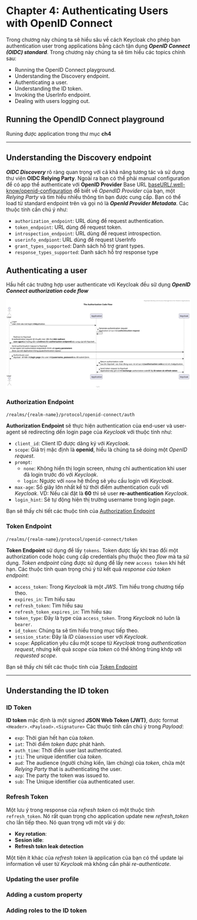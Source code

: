 # Chapter 4: Authenticating Users with OpenID Connect

Trong chương này chúng ta sẽ hiểu sâu về cách Keycloak cho phép bạn authentication user trong applications bằng cách tận dụng ***OpenID Connect (OIDC) standard***.
Trong chương này chúng ta sẽ tìm hiểu các topics chính sau:

- Running the OpenID Connect playground.
- Understanding the Discovery endpoint.
- Authenticating a user.
- Understanding the ID token.
- Invoking the UserInfo endpoint.
- Dealing with users logging out.

## Running the OpendID Connect playground

Runing được application trong thư mục **ch4**

---

## Understanding the Discovery endpoint

***OIDC Discovery*** rõ ràng quan trọng với cả khả năng tương tác và sử dụng thư viện **OIDC Relying Party**. Ngoài ra bạn có thể phải manual configuration để có app thể authenticate với **OpenID Provider**
Base URL [baseURL/.well-know/openid-configuration](https://www.keycloak.org/docs/latest/securing_apps/index.html#endpoints) để biết về *OpendID Provider* của bạn, một *Relying Party* và tìm hiểu nhiều thông tin bạn được cung cấp. Bạn có thể load từ standard endpoint trên và gọi nó là ***OpenId Provider Metadata***. Các thuộc tính cần chú ý như:

- `authorization_endpoint`: URL dùng để request authentication.
- `token_endpoint`: URL dùng để request token.
- `introspection_endpoint`: URL dùng để request introspection.
- `userinfo_endpiont`: URL dùng để request UserInfo
- `grant_types_supported`: Danh sách hỗ trợ grant types.
- `response_types_supported`: Danh sách hỗ trợ response type

## Authenticating a user

Hầu hết các trường hợp user authenticate với Keycloak đều sữ dụng ***OpenID Connect authorization code flow***

<!--
```
    @startuml TheAuthorizationCodeFlow
    
        header Keycloak-Identity-and-Access-Management-for-Modern-Applications
        title The Authorization Code Flow

        actor "User" as user
        participant "Application" as app
        participant "Keycloak" as keycloak

        autonumber 1
        
        user -> app: Login \nUser click vào nút login trên //Application//.

        app -> app: Generate authentication request \n//Application// sẽ tạo một **authentication request**.
        
        app --_> user: Redirect to Keycloak \n//Authentication request// sẽ chuyển //User// đến form **302 redirect**, \n**user-agent** sẽ hướng dẫn và **redirect** đến **authorization endpoint** được cung cấp bởi //Keycloak//.
        
        user -> keycloak: Send authentication request to Keycloak \n//User-agent// mở //authorization endpoint// với chính xác **query parameters** \nđược tạo bởi //Application// thông qua //authentication request//.
        
        user <-> keycloak: Authenticate user \n//Keycloak// sẽ hiện thị **login page** cho user nhập **username, password** sau đó //submit form//.
        
        keycloak --_> app: Return authorization code \nSau khi //Keycloak// xác thực đúng user, nó sẽ tạo một **authorization code** và trả về cho //Application//.
        
        app <-> keycloak: Send token request to Keycloak \n//Application// bấy giờ có thể **exchange** //authorization code// để lấy **ID token và refresh token**.

        footer %page% of %lastpage%
    @enduml
```
-->
![TheAuthorizationCodeFlow](./assets/TheAuthorizationCodeFlow.svg)

### Authorization Endpoint

    /realms/{realm-name}/protocol/openid-connect/auth

**Authorization Endpoint** sẽ thực hiện authentication của end-user và user-agent sẽ redirecting dến login page của *Keycloak*  với thuộc tính như:

- `client_id`: Client ID được dăng ký với *Keycloak*.
- `scope`: Giá trị mặc định là **openid**, hiểu là chúng ta sẽ doing một *OpenID request*.
- `prompt`:
  - `none`: Không hiển thị login screen, nhưng chỉ authentication khi user đã login trước đó với *Keycloak*.
  - `login`: Ngược với `none` hệ thống sẽ yêu cầu login với *Keycloak*.
- `max-age`: Số giây lớn nhất kể từ thời điểm authentication cuối với *Keycloak*. VD: Nếu cài đặt là **60** thì sẽ user **re-authentication** *Keycloak*.
- `login_hint`: Sẽ tự động hiện thị trường username trong login page.

Bạn sẽ thấy chi tiết các thuộc tính của [Authorization Endpoint](https://www.keycloak.org/docs/latest/securing_apps/index.html#authorization-endpoint)

### Token Endpoint

    /realms/{realm-name}/protocol/openid-connect/token

**Token Endpoint** sử dụng để lấy `tokens`. Token được lấy khi trao đổi một authorization code hoặc cung cấp credentials phụ thuộc theo *flow* mà ta sử dụng. *Token endpoint* cũng được sử dụng để lấy new `access token` khi hết hạn.
Các thuộc tính quan trọng chú ý từ kết quả *response của token endpoint*:

- `access_token`: Trong *Keycloak* là một *JWS*. Tìm hiểu trong chương tiếp theo.
- `expires_in`: Tìm hiểu sau
- `refresh_token`: Tìm hiểu sau
- `refresh_token_expires_in`: Tìm hiểu sau
- `token_type`: Đây là type của `access_token`. Trong *Keycloak* nó luôn là `bearer`.
- `id_token`: Chúng ta sẽ tìm hiểu trong mục tiếp theo.
- `session_state`: Đây là *ID* của`session` user với *Keycloak*.
- `scope`: Application yêu cầu một scope từ *Keycloak* trong *authentication request*, nhưng kết quả *scope* của *token* có thể không trùng khớp với *requested scope*.

Bạn sẽ thấy chi tiết các thuộc tính của [Token Endpoint](https://www.keycloak.org/docs/latest/securing_apps/index.html#token-endpoint)

---

## Understanding the ID token

### ID Token

**ID token** mặc định là một signed **JSON Web Token (JWT)**, được format `<Header>.<Payload>.<Signature>`
Các thuộc tính cần chú ý trong *Payload*:

- `exp`: Thời gian hết hạn của *token*.
- `iat`: Thời điểm *token* được phát hành.
- `auth_time`: Thời điển user last authenticated.
- `jti`: The unique identifier của *token*.
- `aud`: The audience (người chứng kiến, làm chứng) của *token*, chứa một  *Relying Party* that is authenticating the user.
- `azp`: The party the token was issued to.
- `sub`: The Unique identifier của authenticated user.

### Refresh Token

Một lưu ý trong response của *refresh token* có một thuộc tính `refresh_token`. Nó rất quan trọng cho application update new *refresh_token* cho lần tiếp theo. Nó quan trọng với một vài ý do:

- **Key rotation**:
- **Sesion idle**: 
- **Refresh tokn leak detection**

Một tiện ít khác của *refresh token* là application của bạn có thể update lại information về user từ *Keycloak* mà không cần phải *re-authenticate*.

### Updating the user profile

### Adding a custom property

### Adding roles to the ID token

